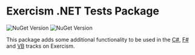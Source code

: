# Exercism .NET Tests Package

![NuGet Version](https://img.shields.io/nuget/v/exercism.tests?label=exercism.tests) ![NuGet Version](https://img.shields.io/nuget/v/exercism.tests.xunit.v3?label=exercism.tests.xunit.v3)

This package adds some additional functionality to be used in the [C#](https://exercism.org/tracks/csharp/), [F#](https://exercism.org/tracks/fsharp/) and [VB](https://exercism.org/tracks/vbnet/) tracks on Exercism.
